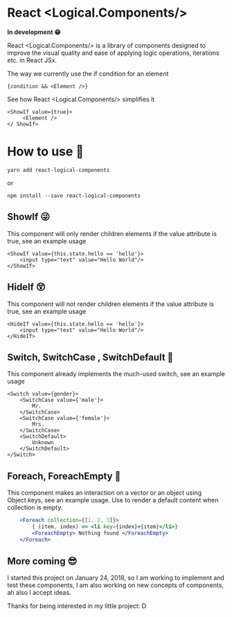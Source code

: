 # React <Logical.Components/>
**In development 😁**

React <Logical.Components/> is a library of components designed to improve the visual quality and ease of applying logic operations, iterations etc. in React JSx.

The way we currently use the if condition for an element

    {condition && <Element />}

See how React <Logical.Components/> simplifies it

    <ShowIf value={true}>
         <Element />
    </ ShowIf>
    
# How to use 🧐

    yarn add react-logical-components
or

    npm install --save react-logical-components

## ShowIf 😜
This component will only render children elements if the value attribute is true, see an example usage

    <ShowIf value={this.state.hello == 'hello'}>
    	<input type="text" value="Hello World"/>
    </ShowIf>
## HideIf 😲
This component will not render children elements if the value attribute is true, see an example usage

    <HideIf value={this.state.hello == 'hello'}>
    	<input type="text" value="Hello World"/>
    </HideIf>
## Switch, SwitchCase , SwitchDefault 🤗
This component already implements the much-used switch, see an example usage

    <Switch value={gender}>
    	<SwitchCase value={'male'}>
            Mr.
    	</SwitchCase>
    	<SwitchCase value={'female'}>
            Mrs.
    	</SwitchCase>
        <SwitchDefault>
            Unknown
        </SwitchDefault>
    </Switch>

## Foreach, ForeachEmpty 🤩
This component makes an interaction on a vector or an object using Object.keys, see an example usage.
Use <ForeachEmpty/> to render a default content when collection is empty.
```jsx
    <Foreach collection={[1, 2, 3]}>
        { (item, index) => <li key={index}>{item}</li>}
        <ForeachEmpty> Nothing found </ForeachEmpty>
    </Foreach>
```

## More coming 😎
I started this project on January 24, 2018, so I am working to implement and test these components, I am also working on new concepts of components, ah also I accept ideas.

Thanks for being interested in my little project: D
